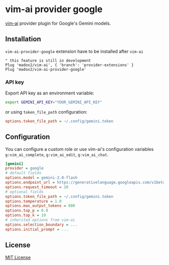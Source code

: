 # vim-ai provider google

[vim-ai](https://github.com/madox2/vim-ai) provider plugin for Google's Gemini models.

## Installation

`vim-ai-provider-google` extension have to be installed after `vim-ai`

```vim
" this feature is still in development
Plug 'madox2/vim-ai', { 'branch': 'provider-extensions' }
Plug 'madox2/vim-ai-provider-google'
```

### API key

Export API key as an environment variable:

```sh
export GEMINI_API_KEY="YOUR_GEMINI_API_KEY"
```

or using `token_file_path` configuration:

```ini
options.token_file_path = ~/.config/gemini.token
```

## Configuration

You can configure a custom role or use vim-ai's configuration variables `g:vim_ai_complete`, `g:vim_ai_edit`, `g:vim_ai_chat`.

```ini
[gemini]
provider = google
# default fields
options.model = gemini-2.0-flash
options.endpoint_url = https://generativelanguage.googleapis.com/v1beta/models
options.request_timeout = 20
# optional fields
options.token_file_path = ~/.config/gemini.token
options.temperature = 1.0
options.max_output_tokens = 800
options.top_p = 0.8
options.top_k = 10
# inherited options from vim-ai
options.selection_boundary = ...
options.initial_prompt = ...
```

## License

[MIT License](https://github.com/madox2/vim-ai-google-provider/blob/main/LICENSE)
